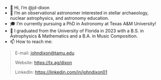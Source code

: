 - 👋 Hi, I’m @jd-dixon
- 👀 I’m an observational astronomer interested in stellar archaeology, nuclear astrophysics, and astronomy education.
- 🎓 I’m currently pursuing a PhD in Astronomy at Texas A&M University!
- 🐊 I graduated from the University of Florida in 2023 with a B.S. in Astrophysics & Mathematics and a B.A. in Music Composition.
- 📫 How to reach me:
> E-mail:    johndixon@tamu.edu
>
> Website:   https://tx.ag/dixon
>
> LinkedIn:  https://linkedin.com/in/johndixon01      

<!---
johndixon01/johndixon01 is a ✨ special ✨ repository because its `README.md` (this file) appears on your GitHub profile.
You can click the Preview link to take a look at your changes.
--->
